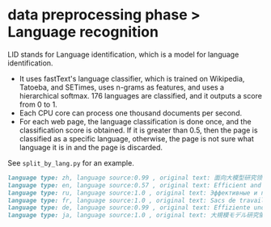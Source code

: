 # data preprocessing phase > Language recognition

LID stands for Language identification, which is a model for language identification.
+ It uses fastText's language classifier, which is trained on Wikipedia, Tatoeba, and SETimes, uses n-grams as features, and uses a hierarchical softmax. 176 languages are classified, and it outputs a score from 0 to 1.
+ Each CPU core can process one thousand documents per second.
+ For each web page, the language classification is done once, and the classification score is obtained. If it is greater than 0.5, then the page is classified as a specific language, otherwise, the page is not sure what language it is in and the page is discarded.

See `split_by_lang.py` for an example.

```markdown
language type: zh, language source:0.99 , original text: 面向大模型研究领域的高效易用数据处理工貝包 .
language type: en, language source:0.57 , original text: Efficient and Easy-to-Use Data Processing Workbags for Large Modeling Research Domain .
language type: ru, language source:1.0 , original text: Эффективные и простые в использовании рабочие пакеты для обработки данных в области исследования больших моделей .
language type: fr, language source:1.0 , original text: Sacs de travail efficaces et faciles à utiliser pour le traitement des données dans le domaine de la recherche sur les grands modèles .
language type: de, language source:0.99 , original text: Effiziente und einfach zu verwendende Datenverarbeitungs-Workbags für große Modellforschungsbereiche .
language type: ja, language source:1.0 , original text: 大規模モデル研究領域のための効率的で使いやすいデータ処理ワークバッグ .
```